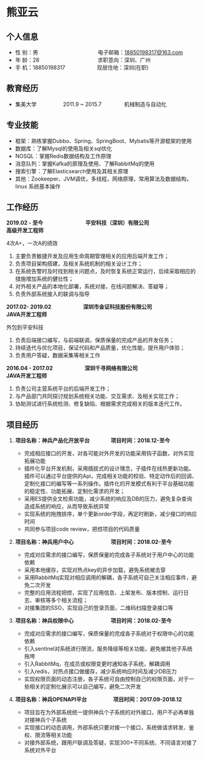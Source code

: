 <h1>熊亚云</h1> 


## 个人信息 

* 性 别：男 &emsp;&emsp;&emsp;&emsp;&emsp;&emsp;&emsp;&emsp;&emsp;&emsp;&emsp;电子邮箱：18850198317@163.com
* 年 龄：28&emsp;&emsp;&emsp;&emsp;&emsp;&emsp;&emsp;&emsp;&emsp;&emsp;&emsp;求职意向：深圳、广州
* 手 机：18850198317&emsp;&emsp;&emsp;&emsp;&emsp;&emsp;现居住地：深圳(在职)

## 教育经历

* 集美大学&emsp;&emsp;&emsp;&emsp;&emsp;2011.9 ~ 2015.7&emsp;&emsp;&emsp;&emsp; 机械制造与自动化

## 专业技能

* 框架：熟练掌握Dubbo、Spring、SpringBoot、Mybatis等开源框架的使用
* 数据库：了解Mysql的使用及相关sql优化
* NOSQL：掌握Redis数据结构及工作原理
* 消息队列：掌握Kafka的原理及使用、了解RabbitMq的使用
* 搜索引擎：了解Elasticsearch使用及其相关原理
* 其他：Zookeeper、JVM调优，多线程，网络原理，常用算法及数据结构，linux 系统基本操作

## 工作经历

**2019.02 - 至今&emsp;&emsp;&emsp;&emsp;&emsp;&emsp;&emsp;&emsp;平安科技（深圳）有限公司&emsp;&emsp;&emsp;&emsp;&emsp;&emsp;&emsp;&emsp;&emsp;高级开发工程师**<br/>

4次A+，一次A的绩效

1. 主要负责敏捷开发及应用生命周期管理相关的应用后端开发工作；
2. 负责项目架构搭建，及相关系统机制的相关设计工作；
3. 在系统告警时及时找到相关问题点，及时恢复系统正常运行，后续采取相应的措施增加系统的健壮性；
4. 对外相关产品的本地化部署，系统对接，在线问题解决、答疑等；
5. 负责外部系统接入的联调与指导

**2017.02- 2019.02&emsp;&emsp;&emsp;&emsp;&emsp;&emsp;深圳市金证科技股份有限公司&emsp;&emsp;&emsp;&emsp;&emsp;&emsp;&emsp;&emsp;JAVA开发工程师**<br/>

外包到平安科技

1. 负责后端接口编写，与前端联调，保质保量的完成产品的开发任务；
2. 持续迭代与优化项目，保证代码和产品质量，优化性能，提升用户体验；
3. 负责用户答疑，数据采集等相关工作

**2016.04 - 2017.02&emsp;&emsp;&emsp;&emsp;&emsp;&emsp;深圳千寻网络有限公司&emsp;&emsp;&emsp;&emsp;&emsp;&emsp;&emsp;&emsp;&emsp;&emsp;&emsp;JAVA开发工程师**<br/>

1. 负责公司主营系统平台的后端开发工作；
2. 与产品部门共同探讨规划系统相关功能、交互需求、及相关实现工作；
3. 协助测试进行系统检测、修复缺陷、根据需求完成相关的版本迭代工作。


## 项目经历

1. **项目名称：神兵产品化开放平台&emsp;&emsp;&emsp;&emsp;项目时间：2018.12-至今** 

   - 完成相应接口的开发，对各可能对外开发的功能采用钩子函数，对外实现拓展功能
   - 插件化平台开发机制，采用插拔式的设计理念，子插件在线热更新功能。插件可以通过平台提供的Api，完成相关功能的校验、特定动作后的回调、定制化接口的编写等一系列操作。插件化的开发模式有利于平台基础功能的稳定性、功能拓展、定制化需求的开发；
   - 采用ES提供全文检索功能，减少系统的响应及DB的压力，避免复杂查询造成系统的响应，从而导致系统异常
   - 实现系统的拖拽排序，单个更新order字段，再定时刷新，减少接口的响应时间
   - 共同参与项目code review，把控项目的代码质量

2. **项目名称：神兵用户中心&emsp;&emsp;&emsp;&emsp;&emsp;&emsp;&emsp;项目时间：2018.02-至今** 

   - 完成对应需求的接口编写，保质保量的完成各子系统对于用户中心的功能依赖
   - 采用本地缓存，实现对热点key的异步加载，避免系统被击穿
   - 采用RabbitMq实现对相应调用的解耦，各子系统可自己关注相应事件，避免二次开发
   - 完整的应用流程把控，实现了应用信息、上架发布、版本控制、运行日志、审核等多个相关流程；
   - 对接集团的SSO，实现自己的登录页面，二维码扫描登录接口等

3. **项目名称：神兵权限中心&emsp;&emsp;&emsp;&emsp;&emsp;&emsp;&emsp;项目时间：2018.02-至今** 

   - 完成对应需求的接口编写，保质保量的完成各子系统对于权限中心的功能依赖
   - 引入sentinel对系统进行限流，服务降级等相关功能，避免被其他子系统拖垮
   - 引入RabbitMq，在成员或权限变更时通知各子系统，解耦调用
   - 引入redis，对热点接口做缓存，减少系统响应时间及减少DB压力
   - 实现权限页面的动态注册，各子系统可自由控制自己的权限页面，对于一些相关的定制化展示可以自己编写，避免二次开发

4. **项目名称：神兵OPENAPI平台&emsp;&emsp;&emsp;&emsp;&emsp;项目时间：2017.09-2018.12** 

   - 项目旨在为外部系统统一提供神兵个子系统的对外接口，用户不必再单独对接神兵个子系统
   - 实现接口的动态调用，外部系统只要对接一个接口，系统做请求转发、鉴权、限流等相关功能
   - 对接外部系统，跟用户联调及答疑，实现300+不同系统、不同语言对接了系统对外平台

   


